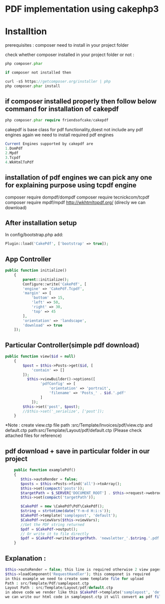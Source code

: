 # PDF implementation using cakephp3

# Installtion 

prerequisites : composer need to install in your project folder

check whether composer installed in your project folder or not  : 
```php
php composer.phar

if composer not installed then

curl -sS https://getcomposer.org/installer | php
php composer.phar install
```

## if composer installed properly then follow below command for installation of cakepdf
```php
php composer.phar require friendsofcake/cakepdf
```
cakepdf is base class for pdf functionality,doest not include any pdf engines again we need to install required pdf engines

```php
Current Engines supported by cakepdf are
1.DomPdf
2.Mpdf
3.Tcpdf
4.WkHtmlToPdf

```
## installation of pdf engines we can pick any one for explaining purpose using tcpdf engine
composer require dompdf/dompdf
composer require tecnickcom/tcpdf
composer require mpdf/mpdf
http://wkhtmltopdf.org/ (direcly we can download)

## After installation setup
In config/bootstrap.php add:
```php
Plugin::load('CakePdf', ['bootstrap' => true]);
```

## App Controller
```php
public function initialize()
    {
        parent::initialize();
        Configure::write('CakePdf', [
        'engine' => 'CakePdf.Tcpdf',
        'margin' => [
            'bottom' => 15,
            'left' => 50,
            'right' => 30,
            'top' => 45
        ],
        'orientation' => 'landscape',
        'download' => true
    ]);
```

## Particular Controller(simple pdf download)
```php
public function view($id = null)
    {
        $post = $this->Posts->get($id, [
            'contain' => []
        ]);
          $this->viewBuilder()->options([
                'pdfConfig' => [
                    'orientation' => 'portrait',
                    'filename' => 'Posts_' . $id.'.pdf'
                ]
            ]);
        $this->set('post', $post);
        //$this->set('_serialize', ['post']);
    }
```
*Note : create view.ctp  file path :src/Template/Invoices/pdf/view.ctp and 
             default.ctp path:src/Template/Layout/pdf/default.ctp (Please check attached files for reference)

## pdf download + save in particular folder in our project

```php
    public function examplePdf()
    {
       $this->autoRender = false;
       $posts = $this->Posts->find('all')->toArray();
       $this->set(compact('posts'));
       $targetPath = $_SERVER['DOCUMENT_ROOT'] . $this->request->webroot.'webroot/uploads/';
       $this->set(compact('targetPath'));

       $CakePdf = new \CakePdf\Pdf\CakePdf();
       $string = strtotime(date('Y-m-d H:i:s'));
       $CakePdf->template('samplepost', 'default');
       $CakePdf->viewVars($this->viewVars);
       //Get the PDF string returned
       $pdf = $CakePdf->output();
       // Or write it to file directly
       $pdf = $CakePdf->write($targetPath. 'newsletter_'.$string.'.pdf');
    }
```

## Explanation :
```php
$this->autoRender = false; this line is required otherwise 2 view pages will render (one is for download and one is for upload) 
$this->loadComponent('RequestHandler'); this comoponet is required
in this example we need to create some template file for upload 
Path : src/Template/Pdf/samplepost.ctp
Layout Path : src/Template/Layout/pdf/default.ctp
in above code we render like this $CakePdf->template('samplepost', 'default');
we can write our html code in samplepost.ctp it will convert as pdf file and automatically upload to defined folder

```






